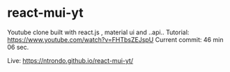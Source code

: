 # react-mui-yt
Youtube clone built with react.js , material ui and ..api..
Tutorial: https://www.youtube.com/watch?v=FHTbsZEJspU
Current commit: 46 min 06 sec.

Live: https://ntrondo.github.io/react-mui-yt/